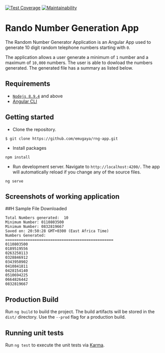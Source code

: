 [![Test Coverage](https://api.codeclimate.com/v1/badges/d18afe072d67498b6d53/test_coverage)](https://codeclimate.com/github/emugaya/rng-app/test_coverage)
[![Maintainability](https://api.codeclimate.com/v1/badges/d18afe072d67498b6d53/maintainability)](https://codeclimate.com/github/emugaya/rng-app/maintainability)
# Rando Number Generation App
The Random Number Generator Application is an Angular App used to generate 10 digit random telephone numbers starting with `0`.

The application allows a user generate a minimum of `1` number and a maximum of `10,000` numbers. The user is able to dowload the numbers generated. The generated file has a summary as listed below.

## Requirements
- [`Nodejs 8.9.4`](https://nodejs.org) and above
- [Angular CLI](https://cli.angular.io/)

## Getting started 
- Clone the repository.
```
$ git clone https://github.com/emugaya/rng-app.git
```
- Install packages
```
npm install
```
- Run development server. Navigate to `http://localhost:4200/`. The app will automatically reload if you change any of the source files.
```
ng serve
```

## Screenshots of working application


##H Sample File Downloaded
```
Total Numbers generated:  10
Minimum Number: 0110803500
Minimum Number: 0832819667
Saved on: 20:50:28 GMT+0300 (East Africa Time)
Numbers Generated:
================================================
0110803500
0189519556
0263258113
0328846912
0343950902
0410841811
0428154140
0510694225
0664826442
0832819667
```

## Production Build

Run `ng build` to build the project. The build artifacts will be stored in the `dist/` directory. Use the `--prod` flag for a production build.

## Running unit tests

Run `ng test` to execute the unit tests via [Karma](https://karma-runner.github.io).

